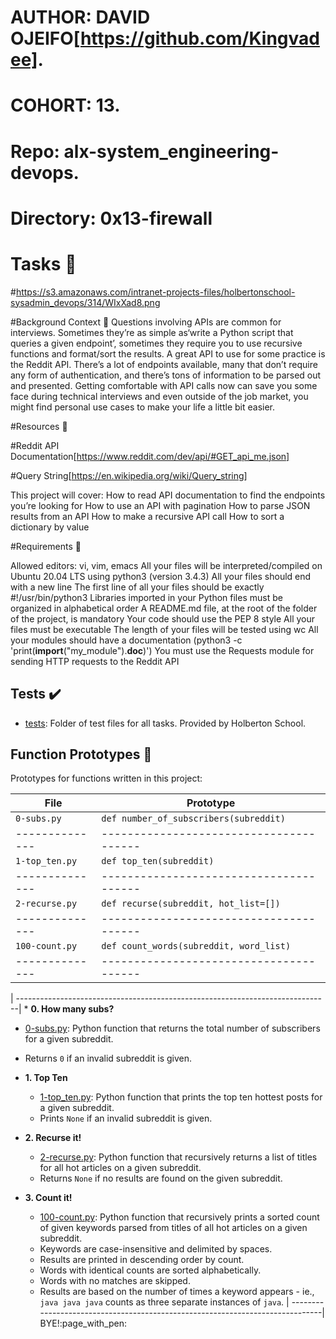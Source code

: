 # AUTHOR:         DAVID OJEIFO[https://github.com/Kingvadee].
# COHORT:         13.
# Repo:           alx-system_engineering-devops.
# Directory: 	  0x13-firewall

# Tasks :page_with_curl:

#https://s3.amazonaws.com/intranet-projects-files/holbertonschool-sysadmin_devops/314/WIxXad8.png

#Background Context :page_with_curl:
	Questions involving APIs are common for interviews. Sometimes they’re as simple
 as‘write a Python script that queries a given endpoint’, sometimes they require
you to use recursive functions and format/sort the results.
	A great API to use for some practice is the Reddit API. There’s a lot of
endpoints available, many that don’t require any form of authentication, and
there’s tons of information to be parsed out and presented. Getting comfortable
with API calls now can save you some face during technical interviews and even
outside of the job market, you might find personal use cases to make your life a
little bit easier.

#Resources :page_with_curl:

#Reddit API Documentation[https://www.reddit.com/dev/api/#GET_api_me.json]

#Query String[https://en.wikipedia.org/wiki/Query_string]

This project will cover:
How to read API documentation to find the endpoints you’re looking for
How to use an API with pagination
How to parse JSON results from an API
How to make a recursive API call
How to sort a dictionary by value

#Requirements :page_with_curl:

Allowed editors: vi, vim, emacs
All your files will be interpreted/compiled on Ubuntu 20.04 LTS using python3 (version 3.4.3)
All your files should end with a new line
The first line of all your files should be exactly #!/usr/bin/python3
Libraries imported in your Python files must be organized in alphabetical order
A README.md file, at the root of the folder of the project, is mandatory
Your code should use the PEP 8 style
All your files must be executable
The length of your files will be tested using wc
All your modules should have a documentation (python3 -c 'print(__import__("my_module").__doc__)')
You must use the Requests module for sending HTTP requests to the Reddit API

## Tests :heavy_check_mark:

* [tests](./tests): Folder of test files for all tasks. Provided by Holberton
School.

## Function Prototypes :floppy_disk:

Prototypes for functions written in this project:

| File           | Prototype                               |
| -------------- | --------------------------------------- |
| `0-subs.py`    | `def number_of_subscribers(subreddit)`  |
| -------------- | --------------------------------------- |
| `1-top_ten.py` | `def top_ten(subreddit)`                |
| -------------- | --------------------------------------- |
| `2-recurse.py` | `def recurse(subreddit, hot_list=[])`   |
| -------------- | --------------------------------------- |
| `100-count.py` | `def count_words(subreddit, word_list)` |
| -------------- | --------------------------------------- |



| ------------------------------------------------------------------------------|
	* **0. How many subs?**
  * [0-subs.py](./0-subs.py): Python function that returns the total number of
  subscribers for a given subreddit.
  * Returns `0` if an invalid subreddit is given.

* **1. Top Ten**
  * [1-top_ten.py](./1-top_ten.py): Python function that prints the top ten
  hottest posts for a given subreddit.
  * Prints `None` if an invalid subreddit is given.

* **2. Recurse it!**
  * [2-recurse.py](./2-recurse.py): Python function that recursively returns a
  list of titles for all hot articles on a given subreddit.
  * Returns `None` if no results are found on the given subreddit.

* **3. Count it!**
  * [100-count.py](./100-count.py): Python function that recursively prints a
  sorted count of given keywords parsed from titles of all hot articles on a given
  subreddit.
  * Keywords are case-insensitive and delimited by spaces.
  * Results are printed in descending order by count.
  * Words with identical counts are sorted alphabetically.
  * Words with no matches are skipped.
  * Results are based on the number of times a keyword appears - ie.,
  `java java java` counts as three separate instances of `java`.
| ------------------------------------------------------------------------------|
BYE!:page_with_pen:
